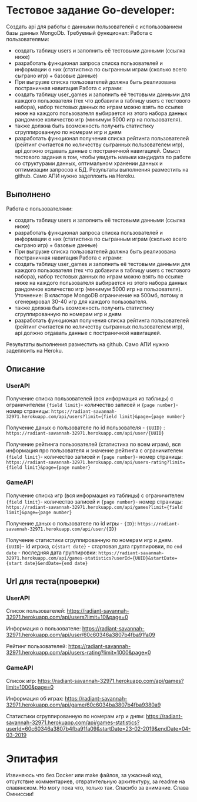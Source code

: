 # Тестовое задание Go-developer:
Создать api для работы с данными пользователей с использованием базы данных
MongoDb.
Требуемый функционал:
Работа с пользователями:
- создать таблицу users и заполнить её тестовыми данными (ссылка ниже)
- разработать функционал запроса списка пользователей и информации о них
(статистика по сыгранным играм (сколько всего сыграно игр) + базовые данные)
- При выгрузке списка пользователей должна быть реализована постраничная
навигация
Работа с играми:
- создать таблицу user_games и заполнить её тестовыми данными для каждого
пользователя (тех что добавили в таблицу users с тестового набора), набор
тестовых данных по играм можно взять по ссылке ниже на каждого
пользователя выбирается из этого набора данных рандомное количество игр
(минимум 5000 игр на пользователя).
- также должна быть возможность получить статистику сгруппированную по
номерам игр и дням
- разработать функционал получения списка рейтинга пользователей (рейтинг
считается по количеству сыгранных пользователем игр), api должно отдавать данные
с постраничной навигацией.
Смысл тестового задания в том, чтобы увидеть навыки кандидата по работе со
структурами данных, оптимальном хранении данных и оптимизации запросов к БД.
Результаты выполнения разместить на github.
Само АПИ нужно задеплоить на Heroku.


## Выполнено 
Работа с пользователями:
- создать таблицу users и заполнить её тестовыми данными (ссылка ниже)
- разработать функционал запроса списка пользователей и информации о них
(статистика по сыгранным играм (сколько всего сыграно игр) + базовые данные)
- При выгрузке списка пользователей должна быть реализована постраничная
навигация
Работа с играми:
- создать таблицу user_games и заполнить её тестовыми данными для каждого
пользователя (тех что добавили в таблицу users с тестового набора), набор
тестовых данных по играм можно взять по ссылке ниже на каждого
пользователя выбирается из этого набора данных рандомное количество игр
(минимум 5000 игр на пользователя). Уточнение: В класторе MongoDB ограничение на 500мб, потому я сгенерировал 30-40 игр для каждого пользователя.
- также должна быть возможность получить статистику сгруппированную по
номерам игр и дням
- разработать функционал получения списка рейтинга пользователей (рейтинг
считается по количеству сыгранных пользователем игр), api должно отдавать данные
с постраничной навигацией.

Результаты выполнения разместить на github.
Само АПИ нужно задеплоить на Heroku.


## Описание 

### UserAPI
Получение списка пользователей (вся информация из таблицы) с ограничителем `{field limit}`- количество записей и `{page number}`- номер страницы:
`https://radiant-savannah-32971.herokuapp.com/api/users?limit={field limit}&page={page number}`

Получение даных о пользователе по id пользователя - `{UUID}` :
`https://radiant-savannah-32971.herokuapp.com/api/user/{UUID}`

Получение рейтинга пользователей (статистика по всем играм), вся информация про пользователя и значение рейтинга с ограничителем `{field limit}`- количество записей и `{page number}`- номер страницы:
`https://radiant-savannah-32971.herokuapp.com/api/users-rating?limit={field limit}&page={page number}`

### GameAPI
Получение списка игр (вся информация из таблицы) с ограничителем `{field limit}`- количество записей и `{page number}`- номер страницы:
`https://radiant-savannah-32971.herokuapp.com/api/games?limit={field limit}&page={page number}`

Получение даных о пользователе по id игры - `{ID}`:
`https://radiant-savannah-32971.herokuapp.com/api/user/{ID}`

Получение статистики сгруппированную по номерам игр и дням. `{UUID}`- id игрока, c`{start date}` - стартовая дата группировки, по `end date` - последняя дата группировки:
`https://radiant-savannah-32971.herokuapp.com/api/games-statistics?userId={UUID}&startDate={start date}&endDate={end date}`



## Url для теста(проверки)

### UserAPI

Список пользователей: https://radiant-savannah-32971.herokuapp.com/api/users?limit=10&page=0

Информация о пользователе: https://radiant-savannah-32971.herokuapp.com/api/user/60c60346a3807b4fba91fa09

Рейтинг пользователей: https://radiant-savannah-32971.herokuapp.com/api/users-rating?limit=1000&page=0


### GameAPI

Список игр: https://radiant-savannah-32971.herokuapp.com/api/games?limit=1000&page=0

Информация об играх: https://radiant-savannah-32971.herokuapp.com/api/game/60c6034ba3807b4fba9380a9

Статистики сгруппированную по номерам игр и дням: https://radiant-savannah-32971.herokuapp.com/api/games-statistics?userId=60c60346a3807b4fba91fa09&startDate=23-02-2019&endDate=04-03-2019


# Эпитафия
Извиняюсь что без Docker или make файлов, за ужасный код, отсутствие комментариев, отвратительную архитектуру, за readme на славянском. Но могу пока что, только так. Спасибо за внимание. Слава Омниссии!


